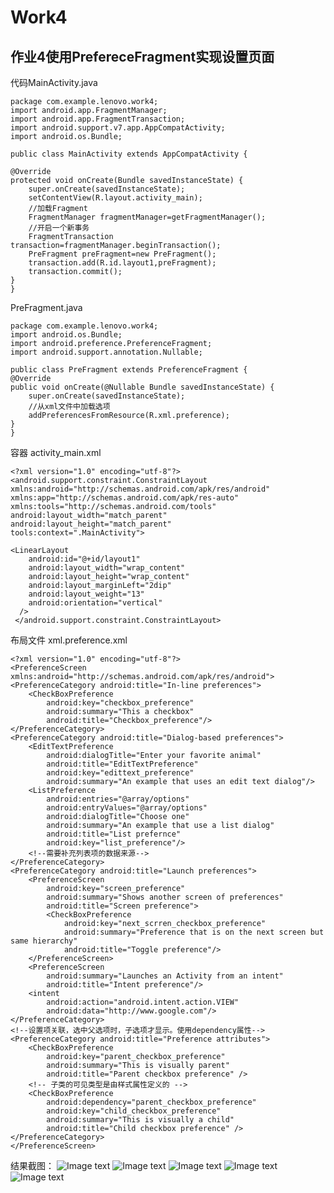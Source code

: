 # Work4
## 作业4使用PrefereceFragment实现设置页面
代码MainActivity.java
   
    package com.example.lenovo.work4;
    import android.app.FragmentManager;
    import android.app.FragmentTransaction;
    import android.support.v7.app.AppCompatActivity;
    import android.os.Bundle;

    public class MainActivity extends AppCompatActivity {

    @Override
    protected void onCreate(Bundle savedInstanceState) {
        super.onCreate(savedInstanceState);
        setContentView(R.layout.activity_main);
        //加载Fragment
        FragmentManager fragmentManager=getFragmentManager();
        //开启一个新事务
        FragmentTransaction transaction=fragmentManager.beginTransaction();
        PreFragment preFragment=new PreFragment();
        transaction.add(R.id.layout1,preFragment);
        transaction.commit();
    }
    }
PreFragment.java
 
    package com.example.lenovo.work4;
    import android.os.Bundle;
    import android.preference.PreferenceFragment;
    import android.support.annotation.Nullable;

    public class PreFragment extends PreferenceFragment {
    @Override
    public void onCreate(@Nullable Bundle savedInstanceState) {
        super.onCreate(savedInstanceState);
        //从xml文件中加载选项
        addPreferencesFromResource(R.xml.preference);
    }
    }

容器 activity_main.xml
   
    <?xml version="1.0" encoding="utf-8"?>
    <android.support.constraint.ConstraintLayout xmlns:android="http://schemas.android.com/apk/res/android"
    xmlns:app="http://schemas.android.com/apk/res-auto"
    xmlns:tools="http://schemas.android.com/tools"
    android:layout_width="match_parent"
    android:layout_height="match_parent"
    tools:context=".MainActivity">

    <LinearLayout
        android:id="@+id/layout1"
        android:layout_width="wrap_content"
        android:layout_height="wrap_content"
        android:layout_marginLeft="2dip"
        android:layout_weight="13"
        android:orientation="vertical"
      />  
     </android.support.constraint.ConstraintLayout>
     
布局文件 xml.preference.xml
    
    <?xml version="1.0" encoding="utf-8"?>
    <PreferenceScreen xmlns:android="http://schemas.android.com/apk/res/android">
    <PreferenceCategory android:title="In-line preferences">
        <CheckBoxPreference
            android:key="checkbox_preference"
            android:summary="This a checkbox"
            android:title="Checkbox_preference"/>
    </PreferenceCategory>
    <PreferenceCategory android:title="Dialog-based preferences">
        <EditTextPreference
            android:dialogTitle="Enter your favorite animal"
            android:title="EditTextPreference"
            android:key="edittext_preference"
            android:summary="An example that uses an edit text dialog"/>
        <ListPreference
            android:entries="@array/options"
            android:entryValues="@array/options"
            android:dialogTitle="Choose one"
            android:summary="An example that use a list dialog"
            android:title="List prefernce"
            android:key="list_preference"/>
        <!--需要补充列表项的数据来源-->
    </PreferenceCategory>
    <PreferenceCategory android:title="Launch preferences">
        <PreferenceScreen
            android:key="screen_preference"
            android:summary="Shows another screen of preferences"
            android:title="Screen preference">
            <CheckBoxPreference
                android:key="next_scrren_checkbox_preference"
                android:summary="Preference that is on the next screen but same hierarchy"
                android:title="Toggle preference"/>
        </PreferenceScreen>
        <PreferenceScreen
            android:summary="Launches an Activity from an intent"
            android:title="Intent preference"/>
        <intent
            android:action="android.intent.action.VIEW"
            android:data="http://www.google.com"/>
    </PreferenceCategory>
    <!--设置项关联，选中父选项时，子选项才显示。使用dependency属性-->
    <PreferenceCategory android:title="Preference attributes">
        <CheckBoxPreference
            android:key="parent_checkbox_preference"
            android:summary="This is visually parent"
            android:title="Parent checkbox preference" />
        <!-- 子类的可见类型是由样式属性定义的 -->
        <CheckBoxPreference
            android:dependency="parent_checkbox_preference"
            android:key="child_checkbox_preference"
            android:summary="This is visually a child"
            android:title="Child checkbox preference" />
    </PreferenceCategory>
    </PreferenceScreen>

结果截图：
![Image text](https://github.com/maijiang/Work4/blob/master/4.1.PNG)
![Image text](https://github.com/maijiang/Work4/blob/master/4.2.PNG)
![Image text](https://github.com/maijiang/Work4/blob/master/4.3.PNG)
![Image text](https://github.com/maijiang/Work4/blob/master/4.4.PNG)
![Image text](https://github.com/maijiang/Work4/blob/master/4.5.PNG)
